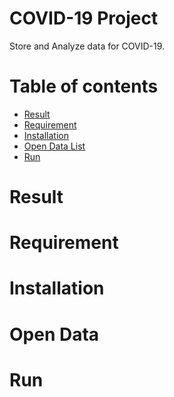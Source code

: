 # COVID-19 Project
Store and Analyze data for COVID-19.

Table of contents
=================
<!--ts-->
   * [Result](#Result)
   * [Requirement](#Requirement)
   * [Installation](#Build--Installation)
   * [Open Data List](#open-data)
   * [Run](#run)
<!--te-->

Result
=======

Requirement
=======

Installation
=======

Open Data
=======

Run
=======
